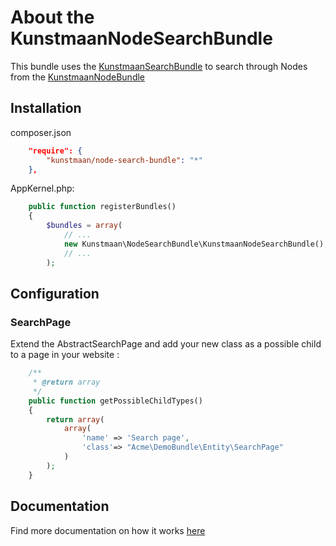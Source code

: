 # About the KunstmaanNodeSearchBundle

This bundle uses the [KunstmaanSearchBundle](https://github.com/Kunstmaan/KunstmaanSearchBundle) to search through Nodes from the [KunstmaanNodeBundle](https://github.com/Kunstmaan/KunstmaanNodeBundle)

## Installation

composer.json
```json
    "require": {
        "kunstmaan/node-search-bundle": "*"
    },
```

AppKernel.php:
```PHP
    public function registerBundles()
    {
        $bundles = array(
            // ...
            new Kunstmaan\NodeSearchBundle\KunstmaanNodeSearchBundle(),
            // ...
        );
```

## Configuration

### SearchPage

Extend the AbstractSearchPage and add your new class as a possible child to a page in your website :
```PHP
    /**
     * @return array
     */
    public function getPossibleChildTypes()
    {
        return array(
            array(
                'name' => 'Search page',
                'class'=> "Acme\DemoBundle\Entity\SearchPage"
            )
        );
    }
```

## Documentation

Find more documentation on how it works [here](https://github.com/Kunstmaan/KunstmaanNodeSearchBundle/tree/master/Resources/doc/NodeSearchBundle.md)